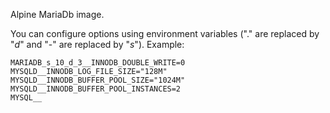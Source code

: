 Alpine MariaDb image.

You can configure options using environment variables ("." are replaced by "_d_" and "-" are replaced by "_s_"). Example:
```
MARIADB_s_10_d_3__INNODB_DOUBLE_WRITE=0
MYSQLD__INNODB_LOG_FILE_SIZE="128M"
MYSQLD__INNODB_BUFFER_POOL_SIZE="1024M"
MYSQLD__INNODB_BUFFER_POOL_INSTANCES=2
MYSQL__
```
